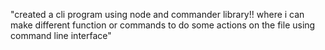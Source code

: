 "created a cli program using node and commander library!! where i can make different function or commands to do some actions on the file using command line interface"
